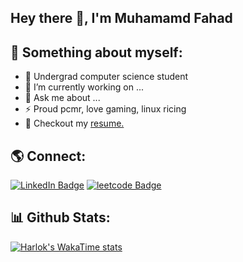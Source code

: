 ## Hey there 👋, I'm Muhamamd Fahad

## 🌠 Something about myself:

- 🌱 Undergrad computer science student
- 🔭 I’m currently working on ...
- 💬 Ask me about ...
- ⚡ Proud pcmr, love gaming, linux ricing
- 📕 Checkout my [resume.](https://drive.google.com/file/d/1LOwI7QgP22GFX2Y8Wo-QSL5wr1HejEvv/view?usp=drive_link)

## 🌎 Connect:
<p> <a href="https://www.linkedin.com/in/muhammadfahad960/"><img src="https://img.shields.io/badge/muhammadfahad960-0077B5?style=flat&logo=LinkedIn" alt="LinkedIn Badge"></a> <a href="https://leetcode.com/mfahad960/"><img src="https://img.shields.io/badge/-@mfahad960-critical?style=flat-square&amp;labelColor=0077B5&amp;logo=leetcode&amp;link=https://leetcode.com/mfahad960/" alt="leetcode Badge"></a></p>

## 📊 Github Stats:
[![Harlok's WakaTime stats](https://github-readme-stats.vercel.app/api/wakatime?username=a3e5c07f-ce90-49e9-ba37-bf3d156e2dfc)](https://github.com/anuraghazra/github-readme-stats)
